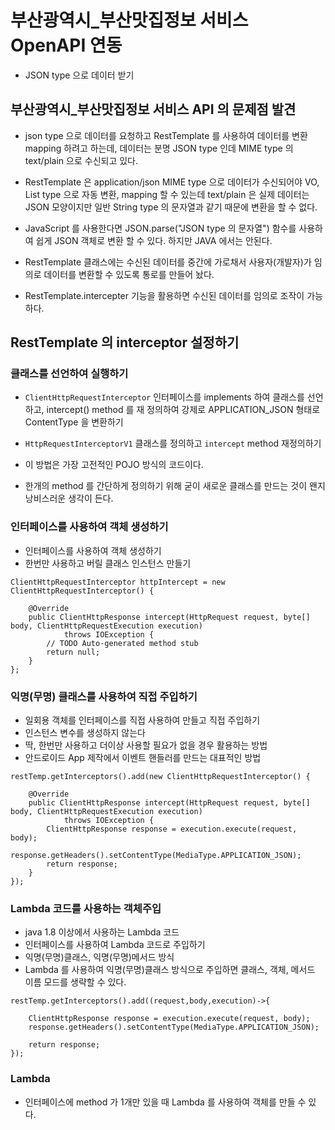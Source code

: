 # 부산광역시_부산맛집정보 서비스 OpenAPI 연동
* JSON type 으로 데이터 받기

## 부산광역시_부산맛집정보 서비스 API 의 문제점 발견
* json type 으로 데이터를 요청하고 RestTemplate 를 사용하여 데이터를 변환 mapping 하려고 하는데, 데이터는 분명 JSON type 인데 MIME type 의 text/plain 으로 수신되고 있다.

* RestTemplate 은 application/json MIME type 으로 데이터가 수신되어야 VO, List<VO> type 으로 자동 변환, mapping 할 수 있는데 text/plain 은 실제 데이터는 JSON 모양이지만 일반 String type 의 문자열과 같기 때문에 변환을 할 수 없다.

* JavaScript 를 사용한다면 JSON.parse("JSON type 의 문자열") 함수를 사용하여 쉽게 JSON 객체로 변환 할 수 있다. 하지만 JAVA 에서는 안된다.

* RestTemplate 클래스에는 수신된 데이터를 중간에 가로채서 사용자(개발자)가 임의로 데이터를 변환할 수 있도록 통로를 만들어 놨다.

* RestTemplate.intercepter 기능을 활용하면 수신된 데이터를 임의로 조작이 가능하다.

## RestTemplate 의 interceptor 설정하기

### 클래스를 선언하여 실행하기
* ```ClientHttpRequestInterceptor``` 인터페이스를 implements 하여 클래스를 선언하고, intercept() method 를 재 정의하여 강제로 APPLICATION_JSON 형태로 ContentType 을 변환하기

* ```HttpRequestInterceptorV1``` 클래스를 정의하고 ```intercept``` method 재정의하기

* 이 방법은 가장 고전적인 POJO 방식의 코드이다.

* 한개의 method 를 간단하게 정의하기 위해 굳이 새로운 클래스를 만드는 것이 왠지 낭비스러운 생각이 든다.

### 인터페이스를 사용하여 객체 생성하기
* 인터페이스를 사용하여 객체 생성하기
* 한번만 사용하고 버릴 클래스 인스턴스 만들기
```	
ClientHttpRequestInterceptor httpIntercept = new ClientHttpRequestInterceptor() {
	
	@Override
	public ClientHttpResponse intercept(HttpRequest request, byte[] body, ClientHttpRequestExecution execution)
			throws IOException {
		// TODO Auto-generated method stub
		return null;
	}
};
```

### 익명(무명) 클래스를 사용하여 직접 주입하기
* 일회용 객체를 인터페이스를 직접 사용하여 만들고 직접 주입하기
* 인스턴스 변수를 생성하지 않는다
* 딱, 한번만 사용하고 더이상 사용할 필요가 없을 경우 활용하는 방법
* 안드로이드 App 제작에서 이벤트 핸들러를 만드는 대표적인 방법
```
restTemp.getInterceptors().add(new ClientHttpRequestInterceptor() {
			
	@Override
	public ClientHttpResponse intercept(HttpRequest request, byte[] body, ClientHttpRequestExecution execution)
			throws IOException {
		ClientHttpResponse response = execution.execute(request, body);
		response.getHeaders().setContentType(MediaType.APPLICATION_JSON);
		return response;
	}
});
```

### Lambda 코드를 사용하는 객체주입
* java 1.8 이상에서 사용하는 Lambda 코드
* 인터페이스를 사용하여 Lambda 코드로 주입하기
* 익명(무명)클래스, 익명(무명)메서드 방식 
* Lambda 를 사용하여 익명(무명)클래스 방식으로 주입하면 클래스, 객체, 메서드 이름 모드를 생략할 수 있다.
```
restTemp.getInterceptors().add((request,body,execution)->{
	
	ClientHttpResponse response = execution.execute(request, body);
	response.getHeaders().setContentType(MediaType.APPLICATION_JSON);
	
	return response;
});
```

### Lambda
* 인터페이스에 method 가 1개만 있을 때 Lambda 를 사용하여 객체를 만들 수 있다.